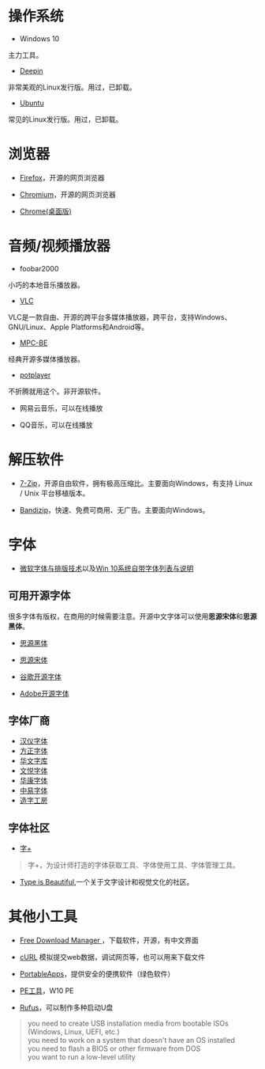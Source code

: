 # 操作系统

- Windows 10

主力工具。

- [Deepin](https://www.deepin.org)

非常美观的Linux发行版。用过，已卸载。

- [Ubuntu](https://www.ubuntu.com/download)

常见的Linux发行版。用过，已卸载。

# 浏览器
- [Firefox](http://www.firefox.com.cn/download/#more)，开源的网页浏览器

- [Chromium](https://download-chromium.appspot.com)，开源的网页浏览器

- [Chrome(桌面版)](https://www.google.cn/chrome/)


# 音频/视频播放器

- foobar2000

小巧的本地音乐播放器。

- [VLC](http://www.videolan.org)

VLC是一款自由、开源的跨平台多媒体播放器，跨平台，支持Windows、GNU/Linux、Apple Platforms和Android等。

- [MPC-BE](https://sourceforge.net/projects/mpcbe/)

经典开源多媒体播放器。

- [potplayer](https://potplayer.daum.net/?lang=zh_CN)

不折腾就用这个。非开源软件。

- 网易云音乐，可以在线播放

- QQ音乐，可以在线播放

# 解压软件

- [7-Zip](https://sparanoid.com/lab/7z/)，开源自由软件，拥有极高压缩比。主要面向Windows，有支持 Linux / Unix 平台移植版本。

- [Bandizip](https://www.bandisoft.com/bandizip/cn/)，快速、免费可商用、无广告。主要面向Windows。

# 字体
- [微软字体与排版技术](https://docs.microsoft.com/zh-cn/typography/)以及[Win 10系统自带字体列表与说明](https://docs.microsoft.com/zh-cn/typography/font-list/)

## 可用开源字体
很多字体有版权，在商用的时候需要注意。开源中文字体可以使用**思源宋体**和**思源黑体**。
- [思源黑体](https://blog.typekit.com/alternate/source-han-sans-chs/)

- [思源宋体](https://source.typekit.com/cn/)

- [谷歌开源字体](https://www.google.com/get/noto/)

- [Adobe开源字体](https://github.com/adobe-fonts)

## 字体厂商
- [汉仪字体](http://www.hanyi.com.cn)
- [方正字体](http://www.foundertype.com/index.php/Index/index.html)
- [华文字库](http://www.stfont.com.cn/)
- [文悦字体](http://wytype.com)
- [华康字体](https://www.dynacw.com.cn/index.aspx)
- [中易字体](http://www.china-e.com.cn/main/index.htm)
- [造字工房](http://www.makefont.com)

## 字体社区
- [字+](http://www.foundertype.com/index.php/Index/ftXplorer.html)
> 字+，为设计师打造的字体获取工具、字体使用工具、字体管理工具。
- [Type is Beautiful](https://thetype.com),一个关于文字设计和视觉文化的社区。

# 其他小工具
- [Free Download Manager ](https://www.freedownloadmanager.org)，下载软件，开源，有中文界面

- [cURL](https://curl.haxx.se)
模拟提交web数据，调试网页等，也可以用来下载文件

- [PortableApps](https://portableapps.com/)，提供安全的便携软件（绿色软件）

- [PE工具](http://www.wepe.com.cn/)，W10 PE

- [Rufus](https://rufus.akeo.ie)，可以制作多种启动U盘
> you need to create USB installation media from bootable ISOs (Windows, Linux, UEFI, etc.)  
you need to work on a system that doesn't have an OS installed  
you need to flash a BIOS or other firmware from DOS  
you want to run a low-level utility  